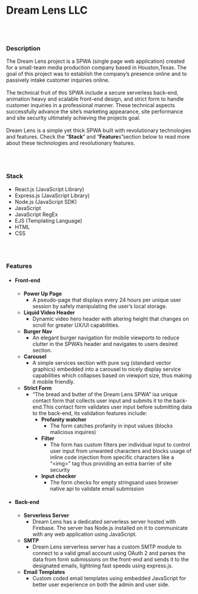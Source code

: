 <div>
                <h1>Dream Lens LLC</h1>
            </div>
            <br>
            <br>
            <h3>Description</h3>
                <p>The Dream Lens project is a SPWA (single page web application) created for a small-team media production company based in Houston,Texas. The goal of this project was to establish the company’s presence online and to passively intake customer inquiries online.
<br>
<br>
                    The technical fruit of this SPWA include a secure serverless back-end, animation heavy and scalable front-end design, and strict form to handle customer inquiries in a professional manner. These technical aspects successfully advance the site’s marketing appearance, site performance and site security ultimately achieving the projects goal.
<br>
<br>
                    Dream Lens is a simple yet thick SPWA built with revolutionary technologies and features. Check the “<strong>Stack</strong>” and “<strong>Feature</strong>s”section below to read more about these technologies and revolutionary features.
                </p>
            <br>
            <br>
            <h3>Stack</h3>
            <ul>
                <li>
                    React.js (JavaScript Library)
                </li>
                <li>
                    Express.js (JavaScript Library)
                </li>
                <li>
                    Node.js (JavaScript SDK)
                </li>
                <li>
                    JavaScript
                </li>
                <li>
                    JavaScript RegEx
                </li>
                <li>
                    EJS (Templating Language)
                </li>
                <li>
                    HTML
                </li>
                <li>
                    CSS
                </li>
            </ul>
             <br>
            <br>
            <h3>
                Features
            </h3>
            <ul>
                <li>
                    <h4>
                        Front-end
                    </h4>
                    <ul>
                        <li>
                            <div>
                                <strong>
                                    Power Up Page
                                </strong>
                            </div>
                            <ul>
                                <li>
                                    <div>
                                        A pseudo-page that displays every 24 hours per unique user session by safely manipulating the user’s local storage.
                                    </div>
                                </li>
                            </ul>
                        </li>
                    </ul>
                    <ul>
                        <li>
                            <div>
                                <strong>
                                    Liquid Video Header
                                </strong>
                            </div>
                            <ul>
                                <li>
                                    <div>
                                        Dynamic video hero header with altering height that changes on scroll for greater UX/UI capabilities.
                                    </div>
                                </li>
                            </ul>
                        </li>
                    </ul>
                    <ul>
                        <li>
                            <div>
                                <strong>
                                    Burger Nav
                                </strong>
                            </div>
                            <ul>
                                <li>
                                    <div>
                                        An elegant burger navigation for mobile viewports to reduce clutter in the SPWA’s header and navigates to users desired section.
                                    </div>
                                </li>
                            </ul>
                        </li>
                    </ul>
                    <ul>
                        <li>
                            <div>
                                <strong>
                                    Carousel
                                </strong>
                            </div>
                            <ul>
                                <li>
                                    <div>
                                        A simple services section with pure svg (standard vector graphics) embedded into a carousel to nicely display service capabilities which collapses based on viewport size, thus making it mobile friendly.
                                    </div>
                                </li>
                            </ul>
                        </li>
                    </ul>
                    <ul>
                        <li>
                            <div>
                                <strong>
                                    Strict Form
                                </strong>
                            </div>
                            <ul>
                                <li>
                                    <div>
                                        “The bread and butter of the Dream Lens SPWA” isa unique contact form that collects user input and submits it to the back-end.This contact form validates user input before submitting data to the back-end, its validation features include:
                                    </div>
                                    <ul>
                                        <li>
                                            <div>
                                                <strong>
                                                    Profanity watcher
                                                </strong>
                                            </div>
                                            <ul>
                                                <li>
                                                    <div>
                                                        The form catches profanity in input values (blocks malicious inquires)
                                                    </div>
                                                </li>
                                            </ul>
                                        </li>
                                    </ul>
                                    <ul>
                                        <li>
                                            <div>
                                                <strong>
                                                    Filter
                                                </strong>
                                            </div>
                                            <ul>
                                                <li>
                                                    <div>
                                                        The form has custom filters per individual input to control user input from unwanted characters and blocks usage of inline code injection from specific characters like a “&lt;img&gt;” tag thus providing an extra barrier of site security
                                                    </div>
                                                </li>
                                            </ul>
                                        </li>
                                    </ul>
                                    <ul>
                                        <li>
                                            <div>
                                                <strong>
                                                    Input checker
                                                </strong>
                                            </div>
                                            <ul>
                                                <li>
                                                    <div>
                                                        The form checks for empty stringsand uses browser native api to validate email submission
                                                    </div>
                                                </li>
                                            </ul>
                                        </li>
                                    </ul>
                                </li>
                            </ul>
                        </li>
                    </ul>
                </li>
                <li>
                    <h4>
                        Back-end
                    </h4>
                    <ul>
                        <li>
                            <div>
                                <strong>
                                    Serverless Server
                                </strong>
                            </div>
                            <ul>
                                <li>
                                    <div>
                                        Dream Lens has a dedicated serverless server hosted with Firebase. The server has Node.js installed on it to communicate with any web application using JavaScript.
                                    </div>
                                </li>
                            </ul>
                        </li>
                    </ul>
                    <ul>
                        <li>
                            <div>
                                <strong>
                                    SMTP
                                </strong>
                            </div>
                            <ul>
                                <li>
                                    <div>
                                        Dream Lens serverless server has a custom SMTP module to connect to a valid gmail account using OAuth 2 and parses the data from form submissions on the front-end and sends it to the designated emails, lightning fast speeds using express.js.
                                    </div>
                                </li>
                            </ul>
                        </li>
                    </ul>
                    <ul>
                        <li>
                            <div>
                                <strong>
                                    Email Templates
                                </strong>
                            </div>
                            <ul>
                                <li>
                                    <div>
                                        Custom coded email templates using embedded JavaScript for better user experience on both the admin and user side. 
                                    </div>
                                </li>
                            </ul>
                        </li>
                    </ul>
                </li>
            </ul>
